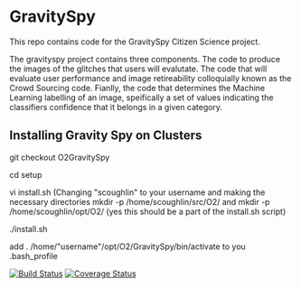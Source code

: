 # GravitySpy
This repo contains code for the GravitySpy Citizen Science project.

The gravityspy project contains three components. The code to produce the images of the glitches that users will evalutate. The code that will evaluate user performance and image retireability colloquially known as the Crowd Sourcing code. Fianlly, the code that determines the Machine Learning labelling of an image, speifically a set of values indicating the classifiers confidence that it belongs in a given category.

## Installing Gravity Spy on Clusters

git checkout O2GravitySpy

cd setup

vi install.sh (Changing "scoughlin" to your username and making the necessary directories mkdir -p /home/scoughlin/src/O2/ and mkdir -p /home/scoughlin/opt/O2/ (yes this should be a part of the install.sh script)

./install.sh

add . /home/"username"/opt/O2/GravitySpy/bin/activate to you .bash_profile

[![Build Status](https://travis-ci.org/scottcoughlin2014/GravitySpy.svg?branch=master)](https://travis-ci.org/scottcoughlin2014/GravitySpy)
[![Coverage Status](https://coveralls.io/repos/github/scottcoughlin2014/GravitySpy/badge.svg?branch=master)](https://coveralls.io/github/scottcoughlin2014/GravitySpy?branch=master)
